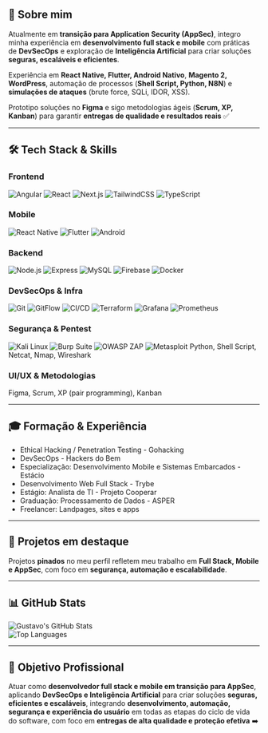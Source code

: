 
## 🔹 Sobre mim
Atualmente em **transição para Application Security (AppSec)**, integro minha experiência em **desenvolvimento full stack e mobile** com práticas de **DevSecOps** e exploração de **Inteligência Artificial** para criar soluções **seguras, escaláveis e eficientes**.  

Experiência em **React Native, Flutter, Android Nativo**, **Magento 2, WordPress**, automação de processos (**Shell Script, Python, N8N**) e **simulações de ataques** (brute force, SQLi, IDOR, XSS).  

Prototipo soluções no **Figma** e sigo metodologias ágeis (**Scrum, XP, Kanban**) para garantir **entregas de qualidade e resultados reais** ✅  

---

## 🛠️ Tech Stack & Skills

### Frontend
![Angular](https://img.shields.io/badge/-Angular-DD0031?style=flat&logo=angular&logoColor=white)
![React](https://img.shields.io/badge/-React-61DAFB?style=flat&logo=react&logoColor=black)
![Next.js](https://img.shields.io/badge/-Next.js-000000?style=flat&logo=next.js&logoColor=white)
![TailwindCSS](https://img.shields.io/badge/-TailwindCSS-38B2AC?style=flat&logo=tailwind-css&logoColor=white)
![TypeScript](https://img.shields.io/badge/-TypeScript-3178C6?style=flat&logo=typescript&logoColor=white)

### Mobile
![React Native](https://img.shields.io/badge/-React_Native-61DAFB?style=flat&logo=react&logoColor=black)
![Flutter](https://img.shields.io/badge/-Flutter-02569B?style=flat&logo=flutter&logoColor=white)
![Android](https://img.shields.io/badge/-Android-3DDC84?style=flat&logo=android&logoColor=white)

### Backend
![Node.js](https://img.shields.io/badge/-Node.js-339933?style=flat&logo=node.js&logoColor=white)
![Express](https://img.shields.io/badge/-Express-000000?style=flat&logo=express&logoColor=white)
![MySQL](https://img.shields.io/badge/-MySQL-4479A1?style=flat&logo=mysql&logoColor=white)
![Firebase](https://img.shields.io/badge/-Firebase-FFCA28?style=flat&logo=firebase&logoColor=black)
![Docker](https://img.shields.io/badge/-Docker-2496ED?style=flat&logo=docker&logoColor=white)

### DevSecOps & Infra
![Git](https://img.shields.io/badge/-Git-F05032?style=flat&logo=git&logoColor=white)
![GitFlow](https://img.shields.io/badge/-GitFlow-FF8800?style=flat)
![CI/CD](https://img.shields.io/badge/-CI/CD-0088CC?style=flat)
![Terraform](https://img.shields.io/badge/-Terraform-623CE4?style=flat&logo=terraform&logoColor=white)
![Grafana](https://img.shields.io/badge/-Grafana-F46800?style=flat&logo=grafana&logoColor=white)
![Prometheus](https://img.shields.io/badge/-Prometheus-E6522C?style=flat&logo=prometheus&logoColor=white)

### Segurança & Pentest
![Kali Linux](https://img.shields.io/badge/-Kali_Linux-557C94?style=flat&logo=kali-linux&logoColor=white)
![Burp Suite](https://img.shields.io/badge/-Burp_Suite-FF5722?style=flat)
![OWASP ZAP](https://img.shields.io/badge/-OWASP_ZAP-0055CC?style=flat)
![Metasploit](https://img.shields.io/badge/-Metasploit-FF0000?style=flat)
Python, Shell Script, Netcat, Nmap, Wireshark

### UI/UX & Metodologias
Figma, Scrum, XP (pair programming), Kanban

---

## 🎓 Formação & Experiência
- Ethical Hacking / Penetration Testing - Gohacking  
- DevSecOps - Hackers do Bem  
- Especialização: Desenvolvimento Mobile e Sistemas Embarcados - Estácio  
- Desenvolvimento Web Full Stack - Trybe  
- Estágio: Analista de TI - Projeto Cooperar  
- Graduação: Processamento de Dados - ASPER  
- Freelancer: Landpages, sites e apps  

---

## 🔹 Projetos em destaque
Projetos **pinados** no meu perfil refletem meu trabalho em **Full Stack, Mobile e AppSec**, com foco em **segurança, automação e escalabilidade**.  

---

## 📊 GitHub Stats

![Gustavo's GitHub Stats](https://github-readme-stats.vercel.app/api?username=gustavogss&show_icons=true&theme=radical)  
![Top Languages](https://github-readme-stats.vercel.app/api/top-langs/?username=gustavogss&layout=compact&theme=radical)

---

## 🔹 Objetivo Profissional
Atuar como **desenvolvedor full stack e mobile em transição para AppSec**, aplicando **DevSecOps e Inteligência Artificial** para criar soluções **seguras, eficientes e escaláveis**, integrando **desenvolvimento, automação, segurança e experiência do usuário** em todas as etapas do ciclo de vida do software, com foco em **entregas de alta qualidade e proteção efetiva** ➡️  
